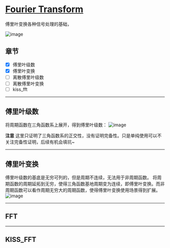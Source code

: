 # [Fourier Transform](https://github.com/iLovEing/notebook/issues/11)

傅里叶变换各种信号处理的基础，

![image](https://github.com/iLovEing/notebook/assets/109459299/c4554a38-ee1e-4af7-ae35-525dd33afe13)
## 章节
- [x] 傅里叶级数
- [x] 傅里叶变换
- [ ] 离散傅里叶级数
- [ ] 离散傅里叶变换
- [ ] kiss_fft

---

## 傅里叶级数

将周期函数在三角函数系上展开，得到傅里叶级数：
![image](https://user-images.githubusercontent.com/109459299/224723347-fd730310-bdc7-4a32-a688-a05c785441da.png)

**注意**
这里只证明了三角函数系的正交性，没有证明完备性。只是单纯使用可以不关注完备性证明，后续有机会填坑~


---

## 傅里叶变换

傅里叶级数的基底是无穷可列的，但是周期不连续，无法用于非周期函数。
将周期函数的周期延拓到无穷，使得三角函数基地周期变为连续，即傅里叶变换。而非周期函数可以看作周期无穷大的周期函数，使得傅里叶变换使用场景得到扩展。
![image](https://user-images.githubusercontent.com/109459299/224724402-6d5a40ff-6410-4a2c-a4bf-77712702c671.png)


---

## FFT

---

## KISS_FFT